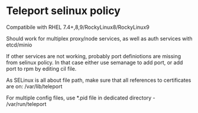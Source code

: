 # Teleport selinux policy

Compatibile with RHEL 7.4+,8,9/RockyLinux8/RockyLinux9

Should work for multiplex proxy/node services, as well as auth services with etcd/minio

If other services are not working, probably port definiotions are missing from selinux policy.
In that case either use semanage to add port, or add port to rpm by editing cil file.


As SELinux is all about file path, make sure that all references to certificates are on:
/var/lib/teleport

For multiple config files, use *.pid file in dedicated directory - /var/run/teleport
